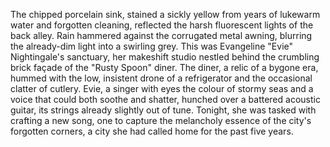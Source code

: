 The chipped porcelain sink, stained a sickly yellow from years of lukewarm water and forgotten cleaning, reflected the harsh fluorescent lights of the back alley.  Rain hammered against the corrugated metal awning, blurring the already-dim light into a swirling grey.  This was Evangeline "Evie" Nightingale's sanctuary, her makeshift studio nestled behind the crumbling brick façade of the "Rusty Spoon" diner.  The diner, a relic of a bygone era, hummed with the low, insistent drone of a refrigerator and the occasional clatter of cutlery.  Evie, a singer with eyes the colour of stormy seas and a voice that could both soothe and shatter, hunched over a battered acoustic guitar, its strings already slightly out of tune.  Tonight, she was tasked with crafting a new song, one to capture the melancholy essence of the city's forgotten corners, a city she had called home for the past five years.
